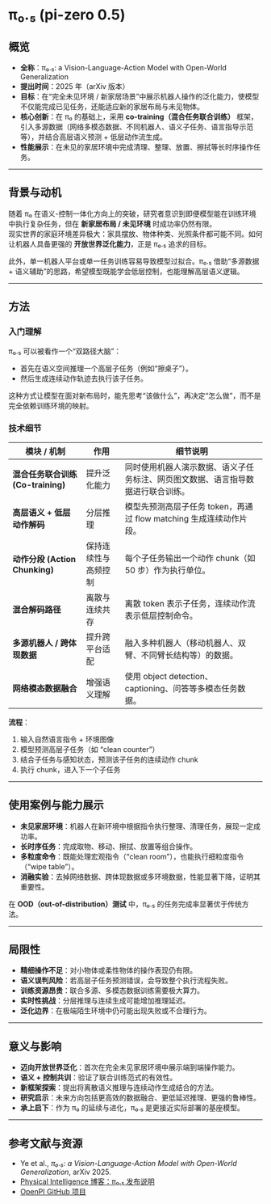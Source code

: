 # π₀.₅ (pi-zero 0.5)

## 概览
- **全称**：π₀.₅: a Vision-Language-Action Model with Open-World Generalization  
- **提出时间**：2025 年（arXiv 版本）  
- **目标**：在“完全未见环境 / 新家居场景”中展示机器人操作的泛化能力，使模型不仅能完成已见任务，还能适应新的家居布局与未见物体。  
- **核心创新**：在 π₀ 的基础上，采用 **co-training（混合任务联合训练）** 框架，引入多源数据（网络多模态数据、不同机器人、语义子任务、语言指导示范等），并结合高层语义预测 + 低层动作流生成。  
- **性能展示**：在未见的家居环境中完成清理、整理、放置、擦拭等长时序操作任务。  

---

## 背景与动机
随着 π₀ 在语义-控制一体化方向上的突破，研究者意识到即便模型能在训练环境中执行复杂任务，但在 **新家居布局 / 未见环境** 时成功率仍然有限。  
现实世界的家庭环境差异极大：家具摆放、物体种类、光照条件都可能不同。如何让机器人具备更强的 **开放世界泛化能力**，正是 π₀.₅ 追求的目标。  

此外，单一机器人平台或单一任务训练容易导致模型过拟合。π₀.₅ 借助“多源数据 + 语义辅助”的思路，希望模型既能学会低层控制，也能理解高层语义逻辑。

---

## 方法

### 入门理解
π₀.₅ 可以被看作一个“双路径大脑”：  
- 首先在语义空间推理一个高层子任务（例如“擦桌子”）。  
- 然后生成连续动作轨迹去执行该子任务。  

这种方式让模型在面对新布局时，能先思考“该做什么”，再决定“怎么做”，而不是完全依赖训练环境的映射。

### 技术细节

| 模块 / 机制 | 作用 | 细节说明 |
|-------------|------|----------|
| **混合任务联合训练 (Co-training)** | 提升泛化能力 | 同时使用机器人演示数据、语义子任务标注、网页图文数据、语言指导数据进行联合训练。 |
| **高层语义 + 低层动作解码** | 分层推理 | 模型先预测高层子任务 token，再通过 flow matching 生成连续动作片段。 |
| **动作分段 (Action Chunking)** | 保持连续性与高频控制 | 每个子任务输出一个动作 chunk（如 50 步）作为执行单位。 |
| **混合解码路径** | 离散与连续共存 | 离散 token 表示子任务，连续动作流表示低层控制命令。 |
| **多源机器人 / 跨体现数据** | 提升跨平台适配 | 融入多种机器人（移动机器人、双臂、不同臂长结构等）的数据。 |
| **网络模态数据融合** | 增强语义理解 | 使用 object detection、captioning、问答等多模态任务数据。 |

**流程**：
1. 输入自然语言指令 + 环境图像  
2. 模型预测高层子任务（如 “clean counter”）  
3. 结合子任务与感知状态，预测该子任务的连续动作 chunk  
4. 执行 chunk，进入下一个子任务  

---

## 使用案例与能力展示
- **未见家居环境**：机器人在新环境中根据指令执行整理、清理任务，展现一定成功率。  
- **长时序任务**：完成取物、移动、擦拭、放置等组合操作。  
- **多粒度命令**：既能处理宏观指令（“clean room”），也能执行细粒度指令（“wipe table”）。  
- **消融实验**：去掉网络数据、跨体现数据或多环境数据，性能显著下降，证明其重要性。  

在 **OOD（out-of-distribution）测试** 中，π₀.₅ 的任务完成率显著优于传统方法。  

---

## 局限性
- **精细操作不足**：对小物体或柔性物体的操作表现仍有限。  
- **语义误判风险**：若高层子任务预测错误，会导致整个执行流程失败。  
- **训练资源昂贵**：联合多源、多模态数据训练需要极大算力。  
- **实时性挑战**：分层推理与连续生成可能增加推理延迟。  
- **泛化边界**：在极端陌生环境中仍可能出现失败或不合理行为。  

---

## 意义与影响
- **迈向开放世界泛化**：首次在完全未见家居环境中展示端到端操作能力。  
- **语义 + 控制共训**：验证了联合训练范式的有效性。  
- **新框架探索**：提出将离散语义推理与连续动作生成结合的方法。  
- **研究启示**：未来方向包括更高效的数据融合、更低延迟推理、更强的鲁棒性。  
- **承上启下**：作为 π₀ 的延续与进化，π₀.₅ 是更接近实际部署的基座模型。  

---

## 参考文献与资源
- Ye et al., *π₀.₅: a Vision-Language-Action Model with Open-World Generalization*, arXiv 2025.  
- [Physical Intelligence 博客：π₀.₅ 发布说明](https://www.physicalintelligence.company/blog/pi05)  
- [OpenPI GitHub 项目](https://github.com/Physical-Intelligence/openpi)  
